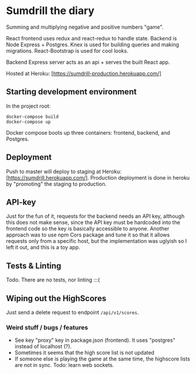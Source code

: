 # Sumdrill the diary

Summing and multiplying negative and positive numbers "game".

React frontend uses redux and react-redux to handle state. Backend is Node Express + Postgres. Knex is used for building queries and making migrations. React-Bootstrap is used for cool looks.

Backend Express server acts as an api + serves the built React app.

Hosted at Heroku: [https://sumdrill-production.herokuapp.com/]

## Starting development environment

In the project root:
```
docker-compose build
docker-compose up
```
Docker compose boots up three containers: frontend, backend, and Postgres.

## Deployment

Push to master will deploy to staging at Heroku: [https://sumdrill.herokuapp.com/]. Production deployment is done in heroku by "promoting" the staging to production.

## API-key

Just for the fun of it, requests for the backend needs an API key, although this does not make sense, since the API key must be hardcoded into the frontend code so the key is basically accessible to anyone. Another approach was to use npm Cors package and tune it so that it allows requests only from a specific host, but the implementation was uglyish so I left it out, and this is a toy app.

## Tests & Linting

Todo. There are no tests, nor linting :::(

## Wiping out the HighScores

Just send a delete request to endpoint ```/api/v1/scores```.

### Weird stuff / bugs / features
* See key "proxy" key in package.json (frontend). It uses "postgres" instead of localhost (?).
* Sometimes it seems that the high score list is not updated
* If someone else is playing the game at the same time, the highscore lists are not in sync. Todo: learn web sockets.

